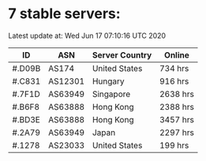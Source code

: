 # 7 stable servers:

Latest update at: Wed Jun 17 07:10:16 UTC 2020

| ID | ASN | Server Country | Online |
| -- | --- | -------------- | ------ |
| #.D09B | AS174 | United States | 734 hrs |
| #.C831 | AS12301 | Hungary | 916 hrs |
| #.7F1D | AS63949 | Singapore | 2638 hrs |
| #.B6F8 | AS63888 | Hong Kong | 2388 hrs |
| #.BD3E | AS63888 | Hong Kong | 3457 hrs |
| #.2A79 | AS63949 | Japan | 2297 hrs |
| #.1278 | AS23033 | United States | 199 hrs |

